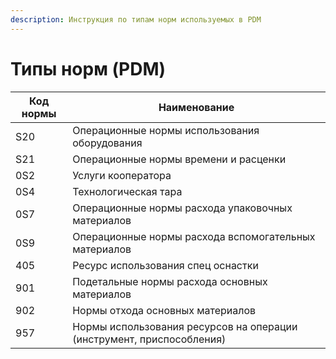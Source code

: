 ```yaml
---
description: Инструкция по типам норм используемых в PDM
---
```


# Типы норм (PDM)

| Код нормы | Наименование                                                          |
| --------- | --------------------------------------------------------------------- |
| S20       | Операционные нормы использования оборудования                         |
| S21       | Операционные нормы времени и расценки                                 |
| 0S2       | Услуги кооператора                                                    |
| 0S4       | Технологическая тара                                                  |
| 0S7       | Операционные нормы расхода упаковочных материалов                     |
| 0S9       | Операционные нормы расхода вспомогательных материалов                 |
| 405       | Ресурс использования спец оснастки                                    |
| 901       | Подетальные нормы расхода основных материалов                         |
| 902       | Нормы отхода основных материалов                                      |
| 957       | Нормы использования ресурсов на операции (инструмент, приспособления) |
